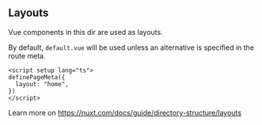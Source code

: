 ## Layouts

Vue components in this dir are used as layouts.

By default, `default.vue` will be used unless an alternative is specified in the route meta.

```vue
<script setup lang="ts">
definePageMeta({
  layout: "home",
})
</script>
```

Learn more on https://nuxt.com/docs/guide/directory-structure/layouts
